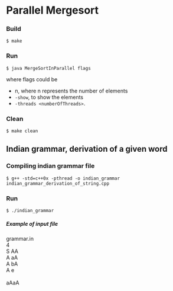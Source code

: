 # Parallel Mergesort

### Build
    $ make

### Run

    $ java MergeSortInParallel flags

where flags could be 
- n, where n represents the number of elements
- `-show`, to show the elements 
- `-threads <numberOfThreads>`.


### Clean

    $ make clean


## Indian grammar, derivation of a given word

### Compiling indian grammar file

    $ g++ -std=c++0x -pthread -o indian_grammar indian_grammar_derivation_of_string.cpp

### Run

    $ ./indian_grammar 


##### Example of input file 
grammar.in <br /> 
4 <br />
S AA <br />
A aA <br />
A bA <br />
A e <br />
<br />
aAaA 

